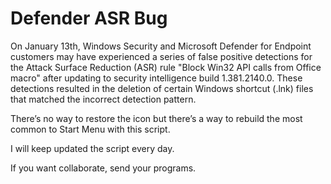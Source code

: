 # Defender ASR Bug

On January 13th, Windows Security and Microsoft Defender for Endpoint customers may have experienced a series of false positive detections for the Attack Surface Reduction (ASR) rule "Block Win32 API calls from Office macro" after updating to security intelligence build 1.381.2140.0. These detections resulted in the deletion of certain Windows shortcut (.lnk) files that matched the incorrect detection pattern. 

There’s no way to restore the icon but there’s a way to rebuild the most common to Start Menu with this script.

I will keep updated the script every day.

If you want collaborate, send your programs.
